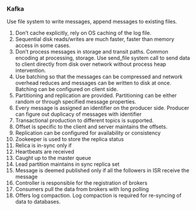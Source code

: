 ### Kafka

Use file system to write messages, append messages to existing files.
1. Don’t cache explicitly, rely on OS caching of the log file.
2. Sequential disk reads/writes are much faster, faster than memory access in some cases.
3. Don’t process messages in storage and transit paths. Common encoding at processing, storage. Use send_file system call to send data to client directly from disk over network without process heap intervention.
4. Use batching so that the messages can be compressed and network overhead reduces and messages can be written to disk at once. Batching can be configured on client side.
5. Partitioning and replication are provided. Partitioning can be either random or through specified message properties.
6. Every message is assigned an identifier on the producer side. Producer can figure out duplicacy of messages with identifier
7. Transactional production to different topics is supported.
8. Offset is specific to the client and server maintains the offsets.
9. Replication can be configured for availability or consistency
10. Zookeeper is used to store the replica status
11. Relica is in-sync only if
12. Heartbeats are received
13. Caught up to the master queue
14. Lead partition maintains in sync replica set
15. Message is deemed published only if all the followers in ISR receive the message
16. Controller is responsible for the registration of brokers
17. Consumers pull the data from brokers with long polling
18. Offers log compaction. Log compaction is required for re-syncing of data to databases.

